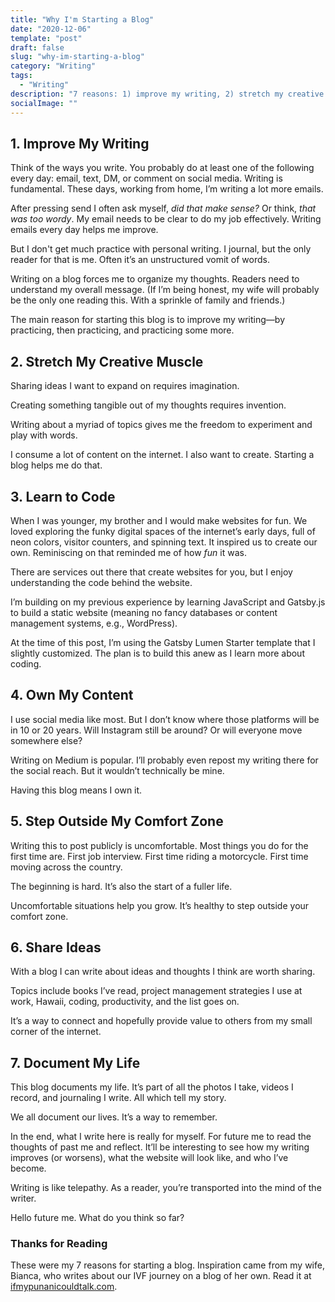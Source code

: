 ```yaml
---
title: "Why I'm Starting a Blog"
date: "2020-12-06"
template: "post"
draft: false
slug: "why-im-starting-a-blog"
category: "Writing"
tags:
  - "Writing"
description: "7 reasons: 1) improve my writing, 2) stretch my creative muscle, 3) learn to code, 4) own my content, 5) step outside my comfort zone, 6) share ideas, and 7) document my life."
socialImage: ""
---
```


## 1. Improve My Writing

Think of the ways you write. You probably do at least one of the following every day: email, text, DM, or comment on social media. Writing is fundamental. These days, working from home, I’m writing a lot more emails.

After pressing send I often ask myself, *did that make sense?* Or think, *that was too wordy*. My email needs to be clear to do my job effectively. Writing emails every day helps me improve.

But I don't get much practice with personal writing. I journal, but the only reader for that is me. Often it’s an unstructured vomit of words.

Writing on a blog forces me to organize my thoughts. Readers need to understand my overall message. (If I’m being honest, my wife will probably be the only one reading this. With a sprinkle of family and friends.)

The main reason for starting this blog is to improve my writing—by practicing, then practicing, and practicing some more.

## 2. Stretch My Creative Muscle

Sharing ideas I want to expand on requires imagination.

Creating something tangible out of my thoughts requires invention.

Writing about a myriad of topics gives me the freedom to experiment and play with words.

I consume a lot of content on the internet. I also want to create. Starting a blog helps me do that.

## 3. Learn to Code

When I was younger, my brother and I would make websites for fun. We loved exploring the funky digital spaces of the internet’s early days, full of neon colors, visitor counters, and spinning text. It inspired us to create our own. Reminiscing on that reminded me of how *fun* it was.

There are services out there that create websites for you, but I enjoy understanding the code behind the website.

I’m building on my previous experience by learning JavaScript and Gatsby.js to build a static website (meaning no fancy databases or content management systems, e.g., WordPress).

At the time of this post, I’m using the Gatsby Lumen Starter template that I slightly customized. The plan is to build this anew as I learn more about coding.

## 4. Own My Content

I use social media like most. But I don’t know where those platforms will be in 10 or 20 years. Will Instagram still be around? Or will everyone move somewhere else?

Writing on Medium is popular. I’ll probably even repost my writing there for the social reach. But it wouldn’t technically be mine.

Having this blog means I own it.

## 5. Step Outside My Comfort Zone
Writing this to post publicly is uncomfortable. Most things you do for the first time are. First job interview. First time riding a motorcycle. First time moving across the country.

The beginning is hard. It’s also the start of a fuller life.

Uncomfortable situations help you grow. It’s healthy to step outside your comfort zone.

## 6. Share Ideas
With a blog I can write about ideas and thoughts I think are worth sharing.

Topics include books I’ve read, project management strategies I use at work, Hawaii, coding, productivity, and the list goes on.

It’s a way to connect and hopefully provide value to others from my small corner of the internet.

## 7. Document My Life
This blog documents my life. It’s part of all the photos I take, videos I record, and journaling I write. All which tell my story.

We all document our lives. It’s a way to remember.

In the end, what I write here is really for myself. For future me to read the thoughts of past me and reflect. It’ll be interesting to see how my writing improves (or worsens), what the website will look like, and who I’ve become.

Writing is like telepathy. As a reader, you’re transported into the mind of the writer.

Hello future me. What do you think so far?

### Thanks for Reading

These were my 7 reasons for starting a blog. Inspiration came from my wife, Bianca, who writes about our IVF journey on a blog of her own. Read it at [ifmypunanicouldtalk.com](https://ifmypunanicouldtalk.com/).